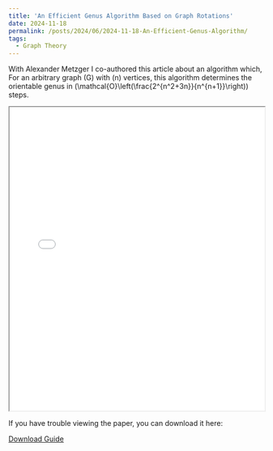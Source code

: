 ```yaml
---
title: 'An Efficient Genus Algorithm Based on Graph Rotations'
date: 2024-11-18
permalink: /posts/2024/06/2024-11-18-An-Efficient-Genus-Algorithm/
tags:
  - Graph Theory 
---
```


With Alexander Metzger I co-authored this article about an algorithm which, For an arbitrary graph \(G\) with \(n\) vertices, this algorithm determines the orientable genus in \(\mathcal{O}\left(\frac{2^{n^2+3n}}{n^{n+1}}\right)\) steps.


<iframe src="{{ site.baseurl }}/assets/An_Efficient_Genus_Algorithm_Based_On_Graph_Rotations.pdf" width="100%" height="600px">
    This browser does not support PDFs. Please download the PDF to view it: <a href="{{ site.baseurl }}/assets/An_Efficient_Genus_Algorithm_Based_On_Graph_Rotations.pdf">Download PDF</a>.
</iframe>

<p>If you have trouble viewing the paper, you can download it here:</p>
<a href="{{ site.baseurl }}/assets/An_Efficient_Genus_Algorithm_Based_On_Graph_Rotations.pdf" class="btn btn-primary">Download Guide</a>
